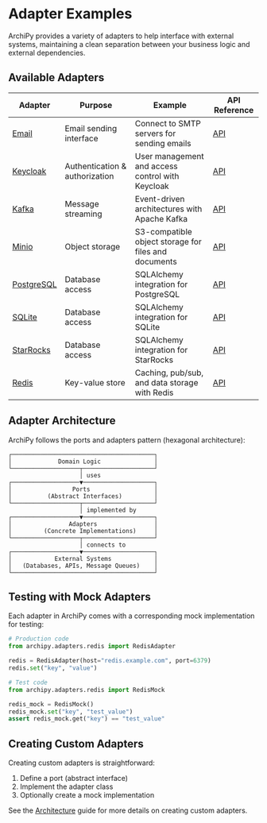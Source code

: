 # Adapter Examples

ArchiPy provides a variety of adapters to help interface with external systems, maintaining a clean separation between your business logic and external dependencies.

## Available Adapters

| Adapter | Purpose | Example | API Reference |
|---------|---------|---------|---------------|
| [Email](email.md) | Email sending interface | Connect to SMTP servers for sending emails | [API](../../api_reference/adapters.md#email) |
| [Keycloak](keycloak.md) | Authentication & authorization | User management and access control with Keycloak | [API](../../api_reference/adapters.md#keycloak) |
| [Kafka](kafka.md) | Message streaming | Event-driven architectures with Apache Kafka | [API](../../api_reference/adapters.md#kafka) |
| [Minio](minio.md) | Object storage | S3-compatible object storage for files and documents | [API](../../api_reference/adapters.md#minio) |
| [PostgreSQL](postgres.md) | Database access | SQLAlchemy integration for PostgreSQL | [API](../../api_reference/adapters.md#postgresql) |
| [SQLite](sqlite.md) | Database access | SQLAlchemy integration for SQLite | [API](../../api_reference/adapters.md#sqlite) |
| [StarRocks](starrocks.md) | Database access | SQLAlchemy integration for StarRocks | [API](../../api_reference/adapters.md#starrocks) |
| [Redis](redis.md) | Key-value store | Caching, pub/sub, and data storage with Redis | [API](../../api_reference/adapters.md#redis) |

## Adapter Architecture

ArchiPy follows the ports and adapters pattern (hexagonal architecture):

```
┌────────────────────────────────────────┐
│             Domain Logic               │
└───────────────────┬────────────────────┘
                    │ uses
┌───────────────────▼────────────────────┐
│                 Ports                  │
│          (Abstract Interfaces)         │
└───────────────────┬────────────────────┘
                    │ implemented by
┌───────────────────▼────────────────────┐
│                Adapters                │
│         (Concrete Implementations)     │
└───────────────────┬────────────────────┘
                    │ connects to
┌───────────────────▼────────────────────┐
│            External Systems            │
│   (Databases, APIs, Message Queues)    │
└────────────────────────────────────────┘
```

## Testing with Mock Adapters

Each adapter in ArchiPy comes with a corresponding mock implementation for testing:

```python
# Production code
from archipy.adapters.redis import RedisAdapter

redis = RedisAdapter(host="redis.example.com", port=6379)
redis.set("key", "value")

# Test code
from archipy.adapters.redis import RedisMock

redis_mock = RedisMock()
redis_mock.set("key", "test_value")
assert redis_mock.get("key") == "test_value"
```

## Creating Custom Adapters

Creating custom adapters is straightforward:

1. Define a port (abstract interface)
2. Implement the adapter class
3. Optionally create a mock implementation

See the [Architecture](../../architecture.md) guide for more details on creating custom adapters.

